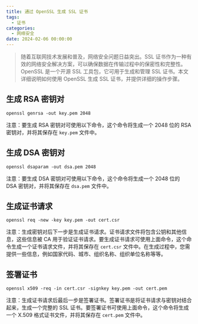 ```yaml
---
title: 通过 OpenSSL 生成 SSL 证书
tags:
  - 证书
categories:
  - 网络安全
date: 2024-02-06 00:00:00
---
```


> 随着互联网技术发展和普及，网络安全问题日益突出。SSL 证书作为一种有效的网络安全解决方案，可以确保数据在传输过程中的保密性和完整性。OpenSSL 是一个开源 SSL 工具包，它可用于生成和管理 SSL 证书。本文详细说明如何使用 OpenSSL 生成 SSL 证书，并提供详细的操作步骤。

<!-- more -->

## 生成 RSA 密钥对

```
openssl genrsa -out key.pem 2048
```

注意：要生成 RSA 密钥对可使用以下命令，这个命令将生成一个 2048 位的 RSA 密钥对，并将其保存在 `key.pem` 文件中。

## 生成 DSA 密钥对

```
openssl dsaparam -out dsa.pem 2048
```

注意：要生成 DSA 密钥对可使用以下命令，这个命令将生成一个 2048 位的 DSA 密钥对，并将其保存在 `dsa.pem` 文件中。

## 生成证书请求

```
openssl req -new -key key.pem -out cert.csr
```

注意：生成密钥对后下一步是生成证书请求。证书请求文件将包含公钥和其他信息，这些信息被 CA 用于验证证书请求。要生成证书请求可使用上面命令，这个命令生成一个证书请求文件，并将其保存在 `cert.csr` 文件中。在生成过程中，您需提供一些信息，例如国家代码、城市、组织名称、组织单位名称等等。

## 签署证书

```
openssl x509 -req -in cert.csr -signkey key.pem -out cert.pem
```

注意：生成证书请求后最后一步是签署证书。签署证书是将证书请求与密钥对结合起来，生成一个完整的 SSL 证书。要签署证书可使用上面命令，这个命令将生成一个 X.509 格式证书文件，并将其保存在 `cert.pem` 文件中。